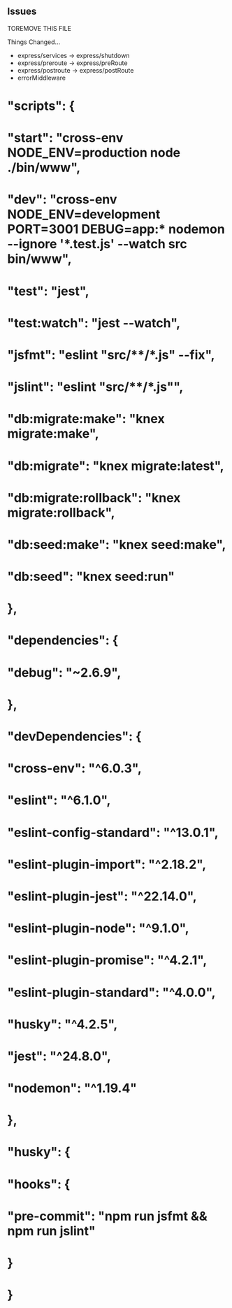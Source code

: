 ## Issues

TOREMOVE THIS FILE

Things Changed...
- express/services -> express/shutdown
- express/preroute -> express/preRoute
- express/postroute -> express/postRoute
- errorMiddleware



# "scripts": {
#   "start": "cross-env NODE_ENV=production node ./bin/www",
#   "dev": "cross-env NODE_ENV=development PORT=3001 DEBUG=app:* nodemon --ignore '*.test.js' --watch src bin/www",
#   "test": "jest",
#   "test:watch": "jest --watch",
#   "jsfmt": "eslint \"src/**/*.js\" --fix",
#   "jslint": "eslint \"src/**/*.js\"",
#   "db:migrate:make": "knex migrate:make",
#   "db:migrate": "knex migrate:latest",
#   "db:migrate:rollback": "knex migrate:rollback",
#   "db:seed:make": "knex seed:make",
#   "db:seed": "knex seed:run"
# },
# "dependencies": {
#   "debug": "~2.6.9",
# },
# "devDependencies": {
#   "cross-env": "^6.0.3",
#   "eslint": "^6.1.0",
#   "eslint-config-standard": "^13.0.1",
#   "eslint-plugin-import": "^2.18.2",
#   "eslint-plugin-jest": "^22.14.0",
#   "eslint-plugin-node": "^9.1.0",
#   "eslint-plugin-promise": "^4.2.1",
#   "eslint-plugin-standard": "^4.0.0",
#   "husky": "^4.2.5",
#   "jest": "^24.8.0",
#   "nodemon": "^1.19.4"
# },
# "husky": {
#   "hooks": {
#     "pre-commit": "npm run jsfmt && npm run jslint"
#   }
# }
